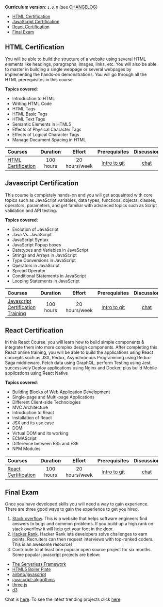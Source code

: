 **Curriculum version**: `1.0.0` (see [CHANGELOG](../CHANGELOG.md))

- [HTML Certification](#html-certification)
- [JavaScript Certification](#javascript-certification)
- [React Certification](#react-certification)
- [Final Exam](#final-exam)

## HTML Certification
You will be able to build the structure of a website using several HTML elements like headings, paragraphs, images, links, etc. You will also be able to master in building a single webpage or several webpages by implementing the hands-on demonstrations. You will go through all the HTML prerequisites in this course.

**Topics covered**:
* Introduction to HTML
* Writing HTML Code
* HTML Tags
* HTML Basic Tags
* HTML Text Tags
* Semantic Elements in HTML5
* Effects of Physical Character Tags
* Effects of Logical Character Tags
* Manage Document Spacing in HTML

Courses | Duration | Effort | Prerequisites | Discussion
:-- | :--: | :--: | :--: | :--:
[HTML Certification](https://www.edureka.co/html-certification-course) | 100 hours | 20 hours/week | [Intro to git](./curriculum.md) | [chat](https://discord.com/channels/787748295346356245/787750690034155590)

## Javascript Certification
This course is completely hands-on and you will get acquainted with core topics such as JavaScript variables, data types, functions, objects, classes, operators, parameters, and get familiar with advanced topics such as Script validation and API testing.

**Topics covered**:
* Evolution of JavaScript
* Java Vs. JavaScript
* JavaScript Syntax
* JavaScript Popup boxes
* Datatypes and Variables in JavaScript
* Strings and Arrays in JavaScript
* Type Conversions in JavaScript
* Operators in JavaScript
* Spread Operator
* Conditional Statements in JavaScript
* Looping Statements in JavaScript

Courses | Duration | Effort | Prerequisites | Discussion
:-- | :--: | :--: | :--: | :--:
[Javascript Certification Training](https://www.edureka.co/javascript-certification-training) | 100 hours | 20 hours/week | [Intro to git](./curriculum.md) | [chat](https://discord.com/channels/787748295346356245/787750690034155590)

## React Certification
In this React Course, you will learn how to build simple components & integrate them into more complex design components. After completing this React online training, you will be able to build the applications using React concepts such as JSX, Redux, Asynchronous Programming using Redux-Saga middleware, Fetch data using GraphQL, perform Testing using Jest, successively Deploy applications using Nginx and Docker, plus build Mobile applications using React Native

**Topics covered**:
* Building Blocks of Web Application Development
* Single-page and Multi-page Applications
* Different Client-side Technologies
* MVC Architecture
* Introduction to React
* Installation of React
* JSX and its use case
* DOM
* Virtual DOM and its working
* ECMAScript
* Difference between ES5 and ES6
* NPM Modules

Courses | Duration | Effort | Prerequisites | Discussion
:-- | :--: | :--: | :--: | :--:
[React Certification](https://www.edureka.co/reactjs-redux-certification-training) | 100 hours | 20 hours/week | [Intro to git](./curriculum.md) | [chat](https://discord.com/channels/787748295346356245/787750690034155590)

## Final Exam
Once you have developed skills you will need a way to gain
experience. There are three good ways to gain the experience to get you hired.

1. [Stack overflow](https://stackoverflow.com/). This is a website that helps software engineers find answers to bugs and common problems.
   If you build up a high rank on stack overflow it will help get your foot in the door.
1. [Hacker Rank](https://www.hackerrank.com/auth/signup). Hacker Rank lets developers solve challenges to earn points. Recruiters can then request interviews with top-ranked coders. This is an awesome resource!
1. Contribute to at least one popular open source project for six months. Some popular javascript projects are below:

- [The Serverless Framework](https://github.com/serverless/)
- [HTML5 Boiler Plate](https://github.com/h5bp/html5-boilerplate)
- [airbnb/javascript](https://github.com/airbnb/javascript)
- [javascript-algorithms](https://github.com/trekhleb/javascript-algorithms)
- [three.js](https://github.com/mrdoob/three.js)
- [d3](https://github.com/d3/d3)

Chat is [here](https://discord.com/channels/787748295346356245/787750808413667398). To see the latest trending projects click [here](https://github.com/trending/javascript).

